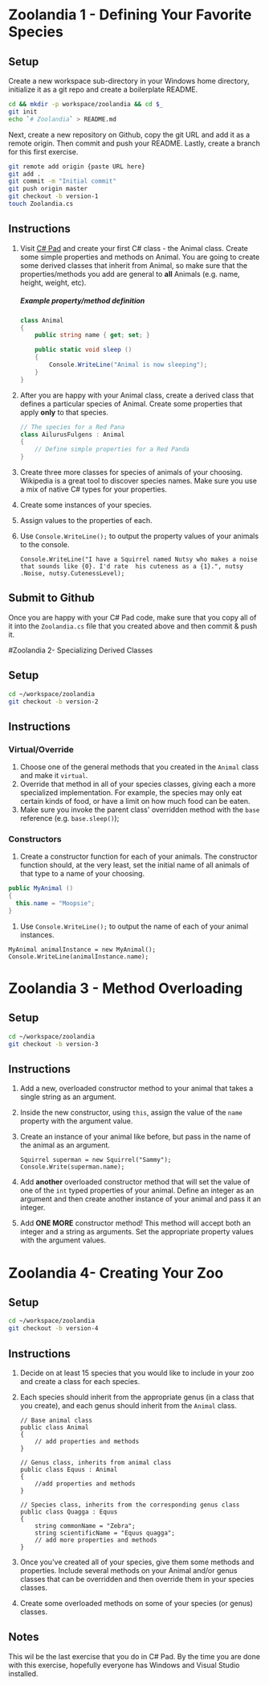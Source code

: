 # Zoolandia 1 - Defining Your Favorite Species

## Setup

Create a new workspace sub-directory in your Windows home directory, initialize it as a git repo and create a boilerplate README.

```bash
cd && mkdir -p workspace/zoolandia && cd $_
git init
echo `# Zoolandia` > README.md
```

Next, create a new repository on Github, copy the git URL and add it as a remote origin. Then commit and push your README. Lastly, create a branch for this first exercise.

```bash
git remote add origin {paste URL here}
git add .
git commit -m "Initial commit"
git push origin master
git checkout -b version-1
touch Zoolandia.cs
```

## Instructions

1. Visit [C# Pad](http://www.csharppad.com) and create your first C# class - the Animal class. Create some simple properties and methods on Animal. You are going to create some derived classes that inherit from Animal, so make sure that the properties/methods you add are general to **all** Animals (e.g. name, height, weight, etc).

    ##### Example property/method definition

    ```cs
    class Animal
    {
        public string name { get; set; }

        public static void sleep ()
        {
            Console.WriteLine("Animal is now sleeping");
        }
    }
    ```

1. After you are happy with your Animal class, create a derived class that defines a particular species of Animal. Create some properties that apply **only** to that species.

    ```cs
    // The species for a Red Pana
    class AilurusFulgens : Animal
    {
        // Define simple properties for a Red Panda
    }
    ```

1. Create three more classes for species of animals of your choosing. Wikipedia is a great tool to discover species names. Make sure you use a mix of native C# types for your properties.
1. Create some instances of your species.
1. Assign values to the properties of each.
1. Use `Console.WriteLine();` to output the property values of your animals to the console.

    ```
    Console.WriteLine("I have a Squirrel named Nutsy who makes a noise 
    that sounds like {0}. I'd rate  his cuteness as a {1}.", nutsy
    .Noise, nutsy.CutenessLevel);
    ```

## Submit to Github
Once you are happy with your C# Pad code, make sure that you copy all of it into the `Zoolandia.cs` file that you created above and then commit & push it.

#Zoolandia 2- Specializing Derived Classes

## Setup

```bash
cd ~/workspace/zoolandia
git checkout -b version-2
```

## Instructions

### Virtual/Override

1. Choose one of the general methods that you created in the `Animal` class and make it `virtual`.
1. Override that method in all of your species classes, giving each a more specialized implementation. For example, the species may only eat certain kinds of food, or have a limit on how much food can be eaten.
1. Make sure you invoke the parent class' overridden method with the `base` reference (e.g. `base.sleep()`);

### Constructors

1. Create a constructor function for each of your animals. The constructor function should, at the very least, set the initial name of all animals of that type to a name of your choosing.
  
  ```cs
  public MyAnimal ()
  {
    this.name = "Moopsie";
  }
  ```

1. Use `Console.WriteLine();` to output the name of each of your animal instances.

  ```
  MyAnimal animalInstance = new MyAnimal();
  Console.WriteLine(animalInstance.name);
  ```

# Zoolandia 3 - Method Overloading

## Setup

```bash
cd ~/workspace/zoolandia
git checkout -b version-3
```

## Instructions

1. Add a new, overloaded constructor method to your animal that takes a single string as an argument.
1. Inside the new constructor, using `this`, assign the value of the `name` property with the argument value.
1. Create an instance of your animal like before, but pass in the name of the animal as an argument.

	```
	Squirrel superman = new Squirrel("Sammy");
	Console.Write(superman.name);
	```

1. Add **another** overloaded constructor method that will set the value of one of the `int` typed properties of your animal. Define an integer as an argument and then create another instance of your animal and pass it an integer.
1. Add **ONE MORE** constructor method! This method will accept both an integer and a string as arguments. Set the appropriate property values with the argument values.

# Zoolandia 4- Creating Your Zoo

## Setup

```bash
cd ~/workspace/zoolandia
git checkout -b version-4
```

## Instructions

1. Decide on at least 15 species that you would like to include in your zoo and create a class for each species. 
1. Each species should inherit from the appropriate genus (in a class that you create), and each genus should inherit from the `Animal` class.

    ```
    // Base animal class
    public class Animal 
    {
    	// add properties and methods
    }

    // Genus class, inherits from animal class
    public class Equus : Animal 
    {
    	//add properties and methods
    }

    // Species class, inherits from the corresponding genus class
    public class Quagga : Equus
    {
        string commonName = "Zebra";
    	string scientificName = "Equus quagga";
    	// add more properties and methods
    }
    ```
1. Once you've created all of your species, give them some methods and properties. Include several methods on your Animal and/or genus classes that can be overridden and then override them in your species classes.
1. Create some overloaded methods on some of your species (or genus) classes.


## Notes

This wil be the last exercise that you do in C# Pad. By the time you are done with this exercise, hopefully everyone has Windows and Visual Studio installed.